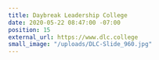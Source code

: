 ```yaml
---
title: Daybreak Leadership College
date: 2020-05-22 08:47:00 -07:00
position: 15
external_url: https://www.dlc.college
small_image: "/uploads/DLC-Slide_960.jpg"
---
```


